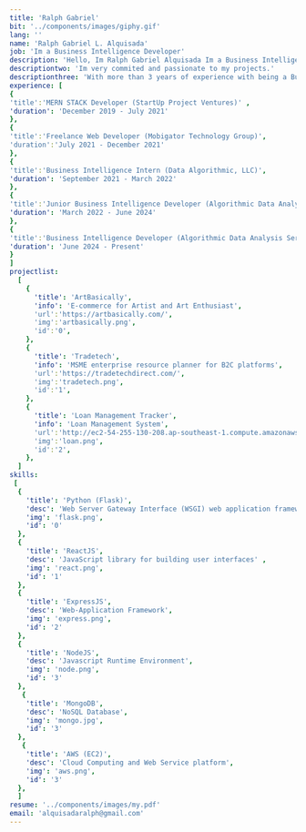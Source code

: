 ```yaml
---
title: 'Ralph Gabriel'
bit: '../components/images/giphy.gif'
lang: ''
name: 'Ralph Gabriel L. Alquisada'
job: 'Im a Business Intelligence Developer'
description: 'Hello, Im Ralph Gabriel Alquisada Im a Business Intelligence Developer based in Iloilo City, Philippines.'
descriptiontwo: 'Im very commited and passionate to my projects.'
descriptionthree: 'With more than 3 years of experience with being a Business Intelligence Developer, I have achieved the skills necessary to provide BI and data analytics solutions'
experience: [
{ 
'title':'MERN STACK Developer (StartUp Project Ventures)' ,
'duration': 'December 2019 - July 2021'
}, 
{
'title':'Freelance Web Developer (Mobigator Technology Group)', 
'duration':'July 2021 - December 2021'
},
{
'title':'Business Intelligence Intern (Data Algorithmic, LLC)',
'duration': 'September 2021 - March 2022'
},
{
'title':'Junior Business Intelligence Developer (Algorithmic Data Analysis Services)',
'duration': 'March 2022 - June 2024'
},
{
'title':'Business Intelligence Developer (Algorithmic Data Analysis Services)',
'duration': 'June 2024 - Present'
}
]
projectlist:
  [
    {
      'title': 'ArtBasically',
      'info': 'E-commerce for Artist and Art Enthusiast',
      'url':'https://artbasically.com/',
      'img':'artbasically.png',
      'id':'0',
    },
    {
      'title': 'Tradetech',
      'info': 'MSME enterprise resource planner for B2C platforms',
      'url':'https://tradetechdirect.com/',
      'img':'tradetech.png',
      'id':'1',
    },
    {
      'title': 'Loan Management Tracker',
      'info': 'Loan Management System',
      'url':'http://ec2-54-255-130-208.ap-southeast-1.compute.amazonaws.com/',
      'img':'loan.png',
      'id':'2',
    },
  ]
skills:
 [
  {
    'title': 'Python (Flask)', 
    'desc': 'Web Server Gateway Interface (WSGI) web application framework',
    'img': 'flask.png',
    'id': '0'
  },
  {
    'title': 'ReactJS',
    'desc': 'JavaScript library for building user interfaces' ,
    'img': 'react.png',
    'id': '1'
  },
  {
    'title': 'ExpressJS', 
    'desc': 'Web-Application Framework',
    'img': 'express.png',
    'id': '2'
  },
  {
    'title': 'NodeJS',
    'desc': 'Javascript Runtime Environment',
    'img': 'node.png',
    'id': '3'
  },
   {
    'title': 'MongoDB',
    'desc': 'NoSQL Database',
    'img': 'mongo.jpg',
    'id': '3'
  },
   {
    'title': 'AWS (EC2)',
    'desc': 'Cloud Computing and Web Service platform',
    'img': 'aws.png',
    'id': '3'
  },
  ]
resume: '../components/images/my.pdf'
email: 'alquisadaralph@gmail.com'
---
```

